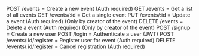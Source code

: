 POST /events                    = Create a new event (Auth required)
GET /events                     = Get a list of all events
GET /events/:id                 = Get a single event
PUT /events/:id                 = Update a event (Auth required) (Only by creator of the event)
DELETE /events                  = Delete a event (Auth required) (Only by creator of the event)
POST /signup                    = Create a new user
POST /login                     = Authenticate a user (JWT)
POST /events/:id/register       = Register user for event (Auth required)
DELETE /events/:id/register     = Cancel registration (Auth required)
